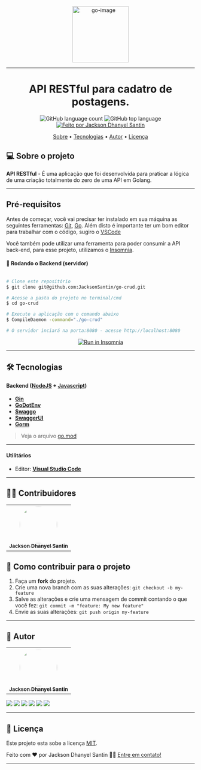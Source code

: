 <div align="center">
	<img src="https://www.tabnine.com/blog/wp-content/uploads/2021/01/blog-3-1.png" height="150" alt="go-image">
</div>

---

<h1 align="center"> 
	API RESTful para cadatro de postagens. 
</h1>

<p align="center">
  <img alt="GitHub language count" src="https://img.shields.io/github/languages/count/JacksonSantin/go-crud?color=%238257E5">

  <img alt="GitHub top language" src="https://img.shields.io/github/languages/top/JacksonSantin/go-crud?color=%238257E5">

  <a href="https://rocketseat.com.br">
    <img alt="Feito por Jackson Dhanyel Santin" src="https://img.shields.io/badge/feito%20por-Jackson-%238257E5">
  </a>
</p>

<p align="center">
 <a href="#-sobre-o-projeto">Sobre</a> •
 <a href="#-tecnologias">Tecnologias</a> •  
 <a href="#-autor">Autor</a> •
 <a href="#-licença">Licença</a>
</p>

## 💻 Sobre o projeto

**API RESTful** - É uma aplicação que foi desenvolvida para praticar a lógica de uma criação totalmente do zero de uma API em Golang.

---

## Pré-requisitos

Antes de começar, você vai precisar ter instalado em sua máquina as seguintes ferramentas:
[Git](https://git-scm.com), [Go](https://go.dev/doc/install).
Além disto é importante ter um bom editor para trabalhar com o código, sugiro o [VSCode](https://code.visualstudio.com/)

Você também pode utilizar uma ferramenta para poder consumir a API back-end, para esse projeto, utilizamos o [Insomnia](https://insomnia.rest/).

#### 🎲 Rodando o Backend (servidor)

```bash

# Clone este repositório
$ git clone git@github.com:JacksonSantin/go-crud.git

# Acesse a pasta do projeto no terminal/cmd
$ cd go-crud

# Execute a aplicação com o comando abaixo
$ CompileDaemon -command="./go-crud"

# O servidor inciará na porta:8080 - acesse http://localhost:8080

```

<p align="center">
  <a href="https://github.com/JacksonSantin/go-crud/blob/main/Insomnia_crud_golang.json" target="_blank"><img src="https://insomnia.rest/images/run.svg" alt="Run in Insomnia"></a>
</p>

---

## 🛠 Tecnologias

#### **Backend** ([NodeJS](https://nodejs.org/en/) + [Javascript](https://www.javascript.com/))

- **[Gin](https://gin-gonic.com/)**
- **[GoDotEnv](https://pkg.go.dev/github.com/joho/godotenv#section-readme)**
- **[Swaggo](https://github.com/swaggo/swag)**
- **[SwaggerUI](https://swagger.io/tools/swagger-ui/)**
- **[Gorm](https://gorm.io/)**

> Veja o arquivo [go.mod](https://github.com/JacksonSantin/go-crud/blob/main/go.mod)

---

#### **Utilitários**

- Editor: **[Visual Studio Code](https://code.visualstudio.com/)**

---
## 👨‍💻 Contribuidores

<table>
  <tr>
    <td align="center"><a href="https://curriculo-vitae-web.web.app/"><img style="border-radius: 50%;" src="https://avatars.githubusercontent.com/u/30778051?v=4" width="100px;" alt=""/><br /><sub><b>Jackson Dhanyel Santin</b></sub></a></td>
  </tr>
</table>

## 💪 Como contribuir para o projeto

1. Faça um **fork** do projeto.
2. Crie uma nova branch com as suas alterações: `git checkout -b my-feature`
3. Salve as alterações e crie uma mensagem de commit contando o que você fez: `git commit -m "feature: My new feature"`
4. Envie as suas alterações: `git push origin my-feature`

---

## 🦸 Autor

<table>
  <tr>
    <td align="center"><a href="https://curriculo-vitae-web.web.app/"><img style="border-radius: 50%;" src="https://avatars.githubusercontent.com/u/30778051?v=4" width="100px;" alt=""/><br /><sub><b>Jackson Dhanyel Santin</b></sub></a></td>
  </tr>
</table>

<a href="https://instagram.com/jackson_santin" target="_blank"><img src="https://img.shields.io/badge/-Instagram-%23E4405F?style=for-the-badge&logo=instagram&logoColor=white" target="_blank"></a>
<a href="https://twitter.com/dhanyeljack" target="_blank"><img src="https://img.shields.io/badge/Twitter-1d9bf0?style=for-the-badge&logo=twitter&logoColor=white" target="_blank"></a>
<a href="https://fb.com/jackson.santin.52" target="_blank"><img src="https://img.shields.io/badge/Facebook-1877f2?style=for-the-badge&logo=facebook&logoColor=white" target="_blank"></a> 
<a href = "mailto:jackdhanyelsn@gmail.com"><img src="https://img.shields.io/badge/-Gmail-%23333?style=for-the-badge&logo=gmail&logoColor=white" target="_blank"></a>
<a href="https://www.linkedin.com/in/jackson-dhanyel-santin" target="_blank"><img src="https://img.shields.io/badge/-LinkedIn-%230077B5?style=for-the-badge&logo=linkedin&logoColor=white" target="_blank"></a> 
<a href="https://curriculum-vitae-jacksonsantin.vercel.app" target="_blank"><img src="https://img.shields.io/badge/-JDS SISTEMAS-333333?style=for-the-badge&logo=web&logoColor=white" target="_blank"></a> 

---

## 📝 Licença

Este projeto esta sobe a licença [MIT](https://github.com/JacksonSantin/go-crud/blob/master/LICENSE).

Feito com ❤️ por Jackson Dhanyel Santin 👋🏽 [Entre em contato!](https://curriculo-vitae-web.web.app)

---
